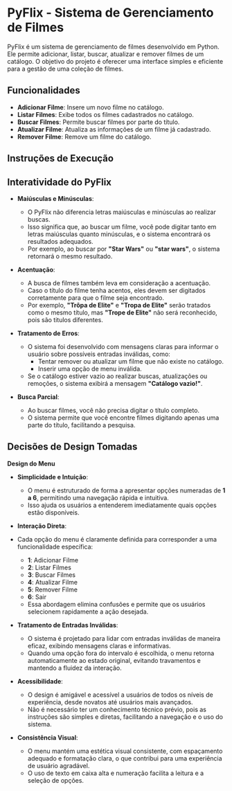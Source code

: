 # PyFlix - Sistema de Gerenciamento de Filmes

PyFlix é um sistema de gerenciamento de filmes desenvolvido em Python. Ele permite adicionar, listar, buscar, atualizar e remover filmes de um catálogo. O objetivo do projeto é oferecer uma interface simples e eficiente para a gestão de uma coleção de filmes.

## Funcionalidades

- **Adicionar Filme**: Insere um novo filme no catálogo.
- **Listar Filmes**: Exibe todos os filmes cadastrados no catálogo.
- **Buscar Filmes**: Permite buscar filmes por parte do título.
- **Atualizar Filme**: Atualiza as informações de um filme já cadastrado.
- **Remover Filme**: Remove um filme do catálogo.

## Instruções de Execução

## **Interatividade do PyFlix**

- **Maiúsculas e Minúsculas**: 
  - O PyFlix não diferencia letras maiúsculas e minúsculas ao realizar buscas. 
  - Isso significa que, ao buscar um filme, você pode digitar tanto em letras maiúsculas quanto minúsculas, e o sistema encontrará os resultados adequados.
  - Por exemplo, ao buscar por **"Star Wars"** ou **"star wars"**, o sistema retornará o mesmo resultado.

- **Acentuação**: 
  - A busca de filmes também leva em consideração a acentuação. 
  - Caso o título do filme tenha acentos, eles devem ser digitados corretamente para que o filme seja encontrado.
  - Por exemplo, **"Trôpa de Elite"** e **"Tropa de Elite"** serão tratados como o mesmo título, mas **"Trope de Elite"** não será reconhecido, pois são titulos diferentes.

- **Tratamento de Erros**: 
  - O sistema foi desenvolvido com mensagens claras para informar o usuário sobre possíveis entradas inválidas, como:
    - Tentar remover ou atualizar um filme que não existe no catálogo.
    - Inserir uma opção de menu inválida.
  - Se o catálogo estiver vazio ao realizar buscas, atualizações ou remoções, o sistema exibirá a mensagem **"Catálogo vazio!"**.

- **Busca Parcial**: 
  - Ao buscar filmes, você não precisa digitar o título completo.
  - O sistema permite que você encontre filmes digitando apenas uma parte do título, facilitando a pesquisa.

## Decisões de Design Tomadas

 **Design do Menu**

- **Simplicidade e Intuição**: 
  - O menu é estruturado de forma a apresentar opções numeradas de **1 a 6**, permitindo uma navegação rápida e intuitiva. 
  - Isso ajuda os usuários a entenderem imediatamente quais opções estão disponíveis.

- **Interação Direta**: 
- Cada opção do menu é claramente definida para corresponder a uma funcionalidade específica:
    - **1**: Adicionar Filme
    - **2**: Listar Filmes
    - **3**: Buscar Filmes
    - **4**: Atualizar Filme
    - **5**: Remover Filme
    - **6**: Sair
  - Essa abordagem elimina confusões e permite que os usuários selecionem rapidamente a ação desejada.

- **Tratamento de Entradas Inválidas**: 
  - O sistema é projetado para lidar com entradas inválidas de maneira eficaz, exibindo mensagens claras e informativas.
  - Quando uma opção fora do intervalo é escolhida, o menu retorna automaticamente ao estado original, evitando travamentos e mantendo a fluidez da interação.

- **Acessibilidade**: 
  - O design é amigável e acessível a usuários de todos os níveis de experiência, desde novatos até usuários mais avançados.
  - Não é necessário ter um conhecimento técnico prévio, pois as instruções são simples e diretas, facilitando a navegação e o uso do sistema.

- **Consistência Visual**:
  - O menu mantém uma estética visual consistente, com espaçamento adequado e formatação clara, o que contribui para uma experiência de usuário agradável.
  - O uso de texto em caixa alta e numeração facilita a leitura e a seleção de opções.



